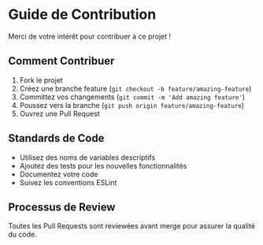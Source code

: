 # Guide de Contribution

Merci de votre intérêt pour contribuer à ce projet !

## Comment Contribuer

1. Fork le projet
2. Créez une branche feature (`git checkout -b feature/amazing-feature`)
3. Committez vos changements (`git commit -m 'Add amazing feature'`)
4. Poussez vers la branche (`git push origin feature/amazing-feature`)
5. Ouvrez une Pull Request

## Standards de Code

- Utilisez des noms de variables descriptifs
- Ajoutez des tests pour les nouvelles fonctionnalités
- Documentez votre code
- Suivez les conventions ESLint

## Processus de Review

Toutes les Pull Requests sont reviewées avant merge pour assurer la qualité du code.
